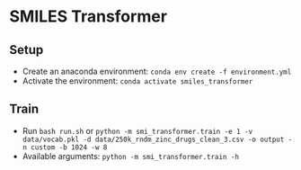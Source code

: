 # SMILES Transformer

## Setup
* Create an anaconda environment: `conda env create -f environment.yml`
* Activate the environment: `conda activate smiles_transformer`

## Train
* Run `bash run.sh` or `python -m smi_transformer.train -e 1 -v data/vocab.pkl -d data/250k_rndm_zinc_drugs_clean_3.csv -o output -n custom -b 1024 -w 8`
* Available arguments: `python -m smi_transformer.train -h`
